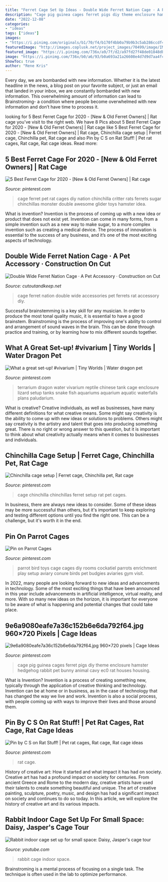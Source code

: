 ```yaml
---
title: "Ferret Cage Set Up Ideas - Double Wide Ferret Nation Cage · A Pet Accessory · Construction On Cut"
description: "Cage pig guinea cages ferret pigs diy theme enclosure hamster hedgehog rabbit pet bunny animal cavy ec0 rat houses housing"
date: "2022-12-08"
categories:
- "ideas"
tags: ["ideas"]
images:
- "https://i.pinimg.com/originals/b1/70/f4/b170f4bb0a79b9b3c5ab286ccdf455ff.jpg"
featuredImage: "http://images.coplusk.net/project_images/70499/image/IMG_3800_1287597368.jpg"
featured_image: "https://i.pinimg.com/736x/a9/7f/d2/a97fd27f48de01848db8d631f13aaba2--reptile-tanks-reptile-cage.jpg?b=t"
image: "https://i.pinimg.com/736x/b0/a6/93/b0a693a21a26608e4d7d9d7aa4fc2a37--owls.jpg"
ShowToc: true
author: "Rene Kris"
---
```



Every day, we are bombarded with new information. Whether it is the latest headline in the news, a blog post on your favorite subject, or just an email that landed in your inbox, we are constantly bombarded with new information. This overwhelming amount of information can lead to Brainstroming- a condition where people become overwhelmed with new information and don’t have time to process it.

	

		
looking for 5 Best Ferret Cage for 2020 - [New &amp; Old Ferret Owners] | Rat cage you've visit to the right web. We have 8 Pics about 5 Best Ferret Cage for 2020 - [New &amp; Old Ferret Owners] | Rat cage like 5 Best Ferret Cage for 2020 - [New &amp; Old Ferret Owners] | Rat cage, Chinchilla cage setup | Ferret cage, Chinchilla pet, Rat cage and also Pin by C S on Rat Stuff! | Pet rat cages, Rat cage, Rat cage ideas. Read more:
		
    
## 5 Best Ferret Cage For 2020 - [New &amp; Old Ferret Owners] | Rat Cage

<img loading=lazy src="https://i.pinimg.com/736x/95/e2/a2/95e2a25fa50fc86df161a609f694fadc.jpg" onerror="this.onerror=null;this.src='https://tse1.mm.bing.net/th?id=OIP.oK62uM-5tIv_Mm_-q7tsYAHaHa&amp;pid=15.1';" alt="5 Best Ferret Cage for 2020 - [New &amp; Old Ferret Owners] | Rat cage">

_Source: pinterest.com_

>cage ferret pet rat cages diy nation chinchilla critter rats ferrets sugar chinchillas monster double awesome glider toys hamster idea. 

	

What is invention?
Invention is the process of coming up with a new idea or product that does not exist yet. Invention can come in many forms, from a simple invention such as a new way to make sugar, to a more complex invention such as creating a medical device. The process of innovation is essential to the success of any business, and it’s one of the most exciting aspects of technology.

    
## Double Wide Ferret Nation Cage · A Pet Accessory · Construction On Cut

<img loading=lazy src="http://images.coplusk.net/project_images/70499/image/IMG_3800_1287597368.jpg" onerror="this.onerror=null;this.src='https://tse3.mm.bing.net/th?id=OIP._HYSMMYo-B5AXPejPQzUuQHaFj&amp;pid=15.1';" alt="Double Wide Ferret Nation Cage · A Pet Accessory · Construction on Cut">

_Source: cutoutandkeep.net_

>cage ferret nation double wide accessories pet ferrets rat accessory diy. 

	

Successful brainstemming is a key skill for any musician. In order to produce the most tonal quality music, it is essential to have a good brainstem. Brainstroming is the process of improving one's ability to control and arrangement of sound waves in the brain. This can be done through practice and training, or by learning how to mix different sounds together.

    
## What A Great Set-up! #vivarium | Tiny Worlds | Water Dragon Pet

<img loading=lazy src="https://i.pinimg.com/736x/a9/7f/d2/a97fd27f48de01848db8d631f13aaba2--reptile-tanks-reptile-cage.jpg?b=t" onerror="this.onerror=null;this.src='https://tse3.mm.bing.net/th?id=OIP.Bvi6ugcabTOpZGaYqTlnMQHaFj&amp;pid=15.1';" alt="What a great set-up! #vivarium | Tiny Worlds | Water dragon pet">

_Source: pinterest.com_

>terrarium dragon water vivarium reptile chinese tank cage enclosure lizard setup tanks snake fish aquariums aquarium aquatic waterfalls plans paludarium. 

	

What is creative?
Creative individuals, as well as businesses, have many different definitions for what creative means. Some might say creativity is the ability to come up with new ideas or solutions to problems. Others might say creativity is the artistry and talent that goes into producing something great. There is no right or wrong answer to this question, but it is important to think about what creativity actually means when it comes to businesses and individuals.

    
## Chinchilla Cage Setup | Ferret Cage, Chinchilla Pet, Rat Cage

<img loading=lazy src="https://i.pinimg.com/originals/b1/70/f4/b170f4bb0a79b9b3c5ab286ccdf455ff.jpg" onerror="this.onerror=null;this.src='https://tse3.mm.bing.net/th?id=OIP.GO0SXju6G0fhQ6Cy5hdeqgHaKR&amp;pid=15.1';" alt="Chinchilla cage setup | Ferret cage, Chinchilla pet, Rat cage">

_Source: pinterest.com_

>cage chinchilla chinchillas ferret setup rat pet cages. 

	

In business, there are always new ideas to consider. Some of these ideas may be more successful than others, but it's important to keep exploring and testing different options until you find the right one. This can be a challenge, but it's worth it in the end.

    
## Pin On Parrot Cages

<img loading=lazy src="https://i.pinimg.com/736x/99/b9/34/99b934e63eafa57c70943c20dca71cc0--parrot-cages-parrot-toys.jpg" onerror="this.onerror=null;this.src='https://tse2.mm.bing.net/th?id=OIP.mL0OoaiGa2auqoxDa-e3KwHaFj&amp;pid=15.1';" alt="Pin on Parrot Cages">

_Source: pinterest.com_

>parrot bird toys cage cages diy rooms cockatiel parrots enrichment play setup aviary conure birds pet budgies aviaries gym visit. 

	

In 2022, many people are looking forward to new ideas and advancements in technology. Some of the most exciting things that have been announced in this year include advancements in artificial intelligence, virtual reality, and more. With so many new ideas on the horizon, it is important for everyone to be aware of what is happening and potential changes that could take place.

    
## 9e6a9080eafe7a36c152b6e6da792f64.jpg 960×720 Pixels | Cage Ideas

<img loading=lazy src="https://s-media-cache-ak0.pinimg.com/736x/65/fc/5a/65fc5af54252a252c93d1e89f3afda8b.jpg" onerror="this.onerror=null;this.src='https://tse3.mm.bing.net/th?id=OIP.w42aAQ-0G9QSGYigcINQjwHaFj&amp;pid=15.1';" alt="9e6a9080eafe7a36c152b6e6da792f64.jpg 960×720 pixels | Cage Ideas">

_Source: pinterest.com_

>cage pig guinea cages ferret pigs diy theme enclosure hamster hedgehog rabbit pet bunny animal cavy ec0 rat houses housing. 

	

What is Invention?
Invention is a process of creating something new, typically through the application of creative thinking and technology. Invention can be at home or in business, as in the case of technology that has changed the way we live and work. Invention is also a social process, with people coming up with ways to improve their lives and those around them.

    
## Pin By C S On Rat Stuff! | Pet Rat Cages, Rat Cage, Rat Cage Ideas

<img loading=lazy src="https://i.pinimg.com/736x/b0/a6/93/b0a693a21a26608e4d7d9d7aa4fc2a37--owls.jpg" onerror="this.onerror=null;this.src='https://tse3.mm.bing.net/th?id=OIP.r7QASkAn9Nh77ztWg66L7wHaJ3&amp;pid=15.1';" alt="Pin by C S on Rat Stuff! | Pet rat cages, Rat cage, Rat cage ideas">

_Source: pinterest.com_

>rat cage. 

	

History of creative art: How it started and what impact it has had on society.
Creative art has had a profound impact on society for centuries. From ancient Greece and Rome to the modern day, creative artists have used their talents to create something beautiful and unique. The art of creative painting, sculpture, poetry, music, and design has had a significant impact on society and continues to do so today. In this article, we will explore the history of creative art and its various impacts.

    
## Rabbit Indoor Cage Set Up For Small Space: Daisy, Jasper&#039;s Cage Tour

<img loading=lazy src="https://i.ytimg.com/vi/YEShomHC55g/maxresdefault.jpg" onerror="this.onerror=null;this.src='https://tse3.mm.bing.net/th?id=OIP.YFy0bIxs-G_WsYohVuQ-NwHaEK&amp;pid=15.1';" alt="Rabbit indoor cage set up for small space: Daisy, Jasper&#039;s cage tour">

_Source: youtube.com_

>rabbit cage indoor space. 

	

Brainstroming is a mental process of focusing on a single task. The technique is often used in the lab to optimize performance.

